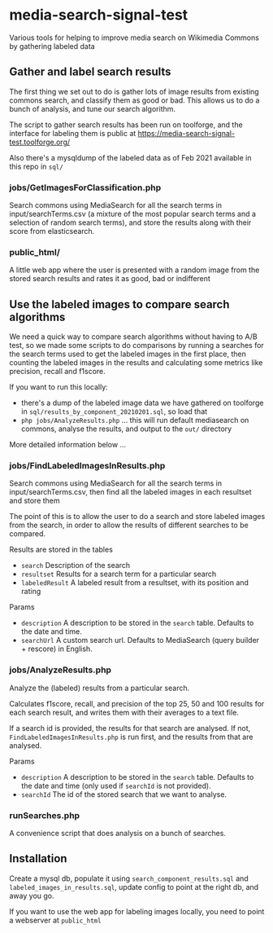 # media-search-signal-test

Various tools for helping to improve media search on Wikimedia Commons by gathering labeled data

## Gather and label search results

The first thing we set out to do is gather lots of image results from existing commons search, and classify them as good or bad. This allows us to do a bunch of analysis, and tune our search algorithm. 

The script to gather search results has been run on toolforge, and the interface for labeling them is public at https://media-search-signal-test.toolforge.org/

Also there's a mysqldump of the labeled data as of Feb 2021 available in this repo in `sql/`

### jobs/GetImagesForClassification.php

Search commons using MediaSearch for all the search terms in input/searchTerms.csv (a mixture of the most popular search terms and a selection of random search terms), and store the results along with their score from elasticsearch.

### public_html/

A little web app where the user is presented with a random image from the stored search results and rates it as good, bad or indifferent

## Use the labeled images to compare search algorithms

We need a quick way to compare search algorithms without having to A/B test, so we made some scripts to do comparisons by running a searches for the search terms used to get the labeled images in the first place, then counting the labeled images in the results and calculating some metrics like precision, recall and f1score. 

If you want to run this locally:
* there's a dump of the labeled image data we have gathered on toolforge in `sql/results_by_component_20210201.sql`, so load that
* `php jobs/AnalyzeResults.php` ... this will run default mediasearch on commons, analyse the results, and output to the `out/` directory

More detailed information below ...

### jobs/FindLabeledImagesInResults.php

Search commons using MediaSearch for all the search terms in input/searchTerms.csv, then find all the labeled images in each resultset and store them

The point of this is to allow the user to do a search and store labeled images from the search, in order to allow the results of different searches to be compared.

Results are stored in the tables
* `search` Description of the search
* `resultset` Results for a search term for a particular search
* `labeledResult` A labeled result from a resultset, with its position and rating

Params
* `description` A description to be stored in the `search` table. Defaults to the date and time.
* `searchUrl` A custom search url. Defaults to MediaSearch (query builder + rescore) in English.

### jobs/AnalyzeResults.php

Analyze the (labeled) results from a particular search.

Calculates f1score, recall, and precision of the top 25, 50 and 100 results for each search result, and writes them with their averages to a text file.

If a search id is provided, the results for that search are analysed. If not, `FindLabeledImagesInResults.php` is run first, and the results from that are analysed.

Params
* `description` A description to be stored in the `search` table. Defaults to the date and time (only used if `searchId` is not provided).
* `searchId` The id of the stored search that we want to analyse.

### runSearches.php

A convenience script that does analysis on a bunch of searches.

## Installation

Create a mysql db, populate it using `search_component_results.sql` and `labeled_images_in_results.sql`, update config to point at the right db, and away you go.

If you want to use the web app for labeling images locally, you need to point a webserver at `public_html` 